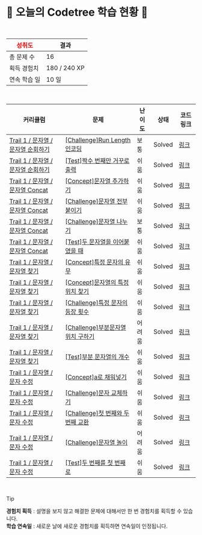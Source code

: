 # 🌲 오늘의 Codetree 학습 현황 🌲

<br />

| <span style="color:red;display:block;text-align:center;"> **성취도**</span> | 결과 |
|---|---|
| 총 문제 수 | 16 |
| 획득 경험치 | 180 / 240 XP |
| 연속 학습 일 | 10 일 |

<br />

|커리큘럼|문제|난이도|상태|코드 링크|
|---|---|---|---|---|
|[Trail 1 / 문자열 / 문자열 순회하기](https://www.codetree.ai/trail-info/novice-low/)|[[Challenge]Run Length 인코딩](https://www.codetree.ai/trails/complete/curated-cards/challenge-run-length-encoding/)|보통|Solved|[링크](https://github.com/flame-possible/codetree-TILs/blob/main/250929/Run%20Length%20%EC%9D%B8%EC%BD%94%EB%94%A9/run-length-encoding.cpp)|
|[Trail 1 / 문자열 / 문자열 순회하기](https://www.codetree.ai/trail-info/novice-low/)|[[Test]짝수 번째만 거꾸로 출력](https://www.codetree.ai/trails/complete/curated-cards/test-print-only-even-numbers-backwards/)|쉬움|Solved|[링크](https://github.com/flame-possible/codetree-TILs/blob/main/250929/%EC%A7%9D%EC%88%98%20%EB%B2%88%EC%A7%B8%EB%A7%8C%20%EA%B1%B0%EA%BE%B8%EB%A1%9C%20%EC%B6%9C%EB%A0%A5/print-only-even-numbers-backwards.cpp)|
|[Trail 1 / 문자열 / 문자열 Concat](https://www.codetree.ai/trail-info/novice-low/)|[[Concept]문자열 추가하기](https://www.codetree.ai/trails/complete/curated-cards/intro-add-spring/)|쉬움|Solved|[링크](https://github.com/flame-possible/codetree-TILs/blob/main/250929/%EB%AC%B8%EC%9E%90%EC%97%B4%20%EC%B6%94%EA%B0%80%ED%95%98%EA%B8%B0/add-spring.cpp)|
|[Trail 1 / 문자열 / 문자열 Concat](https://www.codetree.ai/trail-info/novice-low/)|[[Challenge]문자열 전부 붙이기](https://www.codetree.ai/trails/complete/curated-cards/challenge-paste-all-string/)|쉬움|Solved|[링크](https://github.com/flame-possible/codetree-TILs/blob/main/250929/%EB%AC%B8%EC%9E%90%EC%97%B4%20%EC%A0%84%EB%B6%80%20%EB%B6%99%EC%9D%B4%EA%B8%B0/paste-all-string.cpp)|
|[Trail 1 / 문자열 / 문자열 Concat](https://www.codetree.ai/trail-info/novice-low/)|[[Challenge]문자열 나누기](https://www.codetree.ai/trails/complete/curated-cards/challenge-divide-string/)|보통|Solved|[링크](https://github.com/flame-possible/codetree-TILs/blob/main/250929/%EB%AC%B8%EC%9E%90%EC%97%B4%20%EB%82%98%EB%88%84%EA%B8%B0/divide-string.cpp)|
|[Trail 1 / 문자열 / 문자열 Concat](https://www.codetree.ai/trail-info/novice-low/)|[[Test]두 문자열을 이어붙였을 때](https://www.codetree.ai/trails/complete/curated-cards/test-when-two-strings-are-concatenated/)|쉬움|Solved|[링크](https://github.com/flame-possible/codetree-TILs/blob/main/250929/%EB%91%90%20%EB%AC%B8%EC%9E%90%EC%97%B4%EC%9D%84%20%EC%9D%B4%EC%96%B4%EB%B6%99%EC%98%80%EC%9D%84%20%EB%95%8C/when-two-strings-are-concatenated.cpp)|
|[Trail 1 / 문자열 / 문자열 찾기](https://www.codetree.ai/trail-info/novice-low/)|[[Concept]특정 문자의 유무](https://www.codetree.ai/trails/complete/curated-cards/intro-specific-character-presence/)|쉬움|Solved|[링크](https://github.com/flame-possible/codetree-TILs/blob/main/250929/%ED%8A%B9%EC%A0%95%20%EB%AC%B8%EC%9E%90%EC%9D%98%20%EC%9C%A0%EB%AC%B4/specific-character-presence.cpp)|
|[Trail 1 / 문자열 / 문자열 찾기](https://www.codetree.ai/trail-info/novice-low/)|[[Concept]문자열의 특정 위치 찾기](https://www.codetree.ai/trails/complete/curated-cards/intro-find-specific-location-in-spring/)|쉬움|Solved|[링크](https://github.com/flame-possible/codetree-TILs/blob/main/250929/%EB%AC%B8%EC%9E%90%EC%97%B4%EC%9D%98%20%ED%8A%B9%EC%A0%95%20%EC%9C%84%EC%B9%98%20%EC%B0%BE%EA%B8%B0/find-specific-location-in-spring.cpp)|
|[Trail 1 / 문자열 / 문자열 찾기](https://www.codetree.ai/trail-info/novice-low/)|[[Challenge]특정 문자의 등장 횟수](https://www.codetree.ai/trails/complete/curated-cards/challenge-number-appearances-of-a-particular-character/)|쉬움|Solved|[링크](https://github.com/flame-possible/codetree-TILs/blob/main/250929/%ED%8A%B9%EC%A0%95%20%EB%AC%B8%EC%9E%90%EC%9D%98%20%EB%93%B1%EC%9E%A5%20%ED%9A%9F%EC%88%98/number-appearances-of-a-particular-character.cpp)|
|[Trail 1 / 문자열 / 문자열 찾기](https://www.codetree.ai/trail-info/novice-low/)|[[Challenge]부분문자열 위치 구하기](https://www.codetree.ai/trails/complete/curated-cards/challenge-find-location-of-substring/)|어려움|Solved|[링크](https://github.com/flame-possible/codetree-TILs/blob/main/250929/%EB%B6%80%EB%B6%84%EB%AC%B8%EC%9E%90%EC%97%B4%20%EC%9C%84%EC%B9%98%20%EA%B5%AC%ED%95%98%EA%B8%B0/find-location-of-substring.cpp)|
|[Trail 1 / 문자열 / 문자열 찾기](https://www.codetree.ai/trail-info/novice-low/)|[[Test]부분 문자열의 개수](https://www.codetree.ai/trails/complete/curated-cards/test-number-of-substrings/)|쉬움|Solved|[링크](https://github.com/flame-possible/codetree-TILs/blob/main/250929/%EB%B6%80%EB%B6%84%20%EB%AC%B8%EC%9E%90%EC%97%B4%EC%9D%98%20%EA%B0%9C%EC%88%98/number-of-substrings.cpp)|
|[Trail 1 / 문자열 / 문자 수정](https://www.codetree.ai/trail-info/novice-low/)|[[Concept]a로 채워넣기](https://www.codetree.ai/trails/complete/curated-cards/intro-filling-with-a/)|쉬움|Solved|[링크](https://github.com/flame-possible/codetree-TILs/blob/main/250929/a%EB%A1%9C%20%EC%B1%84%EC%9B%8C%EB%84%A3%EA%B8%B0/filling-with-a.cpp)|
|[Trail 1 / 문자열 / 문자 수정](https://www.codetree.ai/trail-info/novice-low/)|[[Challenge]문자 교체하기](https://www.codetree.ai/trails/complete/curated-cards/challenge-changing-char/)|쉬움|Solved|[링크](https://github.com/flame-possible/codetree-TILs/blob/main/250929/%EB%AC%B8%EC%9E%90%20%EA%B5%90%EC%B2%B4%ED%95%98%EA%B8%B0/changing-char.cpp)|
|[Trail 1 / 문자열 / 문자 수정](https://www.codetree.ai/trail-info/novice-low/)|[[Challenge]첫 번째와 두 번째 교환](https://www.codetree.ai/trails/complete/curated-cards/challenge-exchange-1st-and-2nd/)|쉬움|Solved|[링크](https://github.com/flame-possible/codetree-TILs/blob/main/250929/%EC%B2%AB%20%EB%B2%88%EC%A7%B8%EC%99%80%20%EB%91%90%20%EB%B2%88%EC%A7%B8%20%EA%B5%90%ED%99%98/exchange-1st-and-2nd.cpp)|
|[Trail 1 / 문자열 / 문자 수정](https://www.codetree.ai/trail-info/novice-low/)|[[Challenge]문자열 놀이](https://www.codetree.ai/trails/complete/curated-cards/challenge-play-with-string/)|어려움|Solved|[링크](https://github.com/flame-possible/codetree-TILs/blob/main/250929/%EB%AC%B8%EC%9E%90%EC%97%B4%20%EB%86%80%EC%9D%B4/play-with-string.cpp)|
|[Trail 1 / 문자열 / 문자 수정](https://www.codetree.ai/trail-info/novice-low/)|[[Test]두 번째를 첫 번째로](https://www.codetree.ai/trails/complete/curated-cards/test-second-to-first/)|쉬움|Solved|[링크](https://github.com/flame-possible/codetree-TILs/blob/main/250929/%EB%91%90%20%EB%B2%88%EC%A7%B8%EB%A5%BC%20%EC%B2%AB%20%EB%B2%88%EC%A7%B8%EB%A1%9C/second-to-first.cpp)|


<br />

> [!TIP]
> **경험치 획득** : 설명을 보지 않고 해결한 문제에 대해서만 한 번 경험치를 획득할 수 있습니다.  
> **학습 연속일** : 새로운 날에 새로운 경험치를 획득하면 연속일이 인정됩니다.

